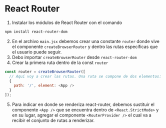 # React Router
1. Instalar los módulos de React Router con el comando
```bash
npm install react-router-dom
```
2. En el archivo `main.jsx` debemos crear una constante `router` donde vive el componente `createBrowserRouter` y dentro las rutas específicas que el usuario puede seguir.
3. Debo importar `createBrowserRouter` desde `react-router-dom`
4. Crear la primera ruta dentro de la const `router`
```javascript
const router = createBrowserRouter([
  // Aquí voy a crear las rutas. Una ruta se compone de dos elementos: `path` y `element`
  {
    path: '/', element: <App />
  }
]);
```
5. Para indicar en donde se renderiza react-router, debemos sustituir el componente `<App />` que se encuentra dentro de `<React.StrictMode>` y en su lugar, agregar el componente `<RouterProvider />` el cual va a recibir el conjunto de rutas a renderizar.